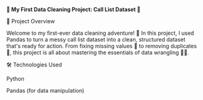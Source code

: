 **🌟 My First Data Cleaning Project: Call List Dataset 🧹**

🚀 Project Overview

Welcome to my first-ever data cleaning adventure! 🎉 In this project, I used Pandas to turn a messy call list dataset into a clean, structured dataset that's ready for action. From fixing missing values 🤔 to removing duplicates 🔄, this project is all about mastering the essentials of data wrangling 🧑‍💻.


🛠️ Technologies Used

 Python

 Pandas (for data manipulation)

